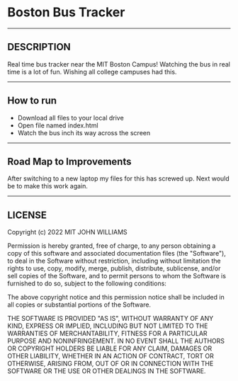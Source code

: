 
<h1>Boston Bus Tracker</h1>
<hr>
<h2>DESCRIPTION</h2>
Real time bus tracker near the MIT Boston Campus! Watching the bus in real time is a lot of fun. Wishing all college campuses had this. 

<hr>
<h2>How to run</h2>
<ul>
  <li>Download all files to your local drive</li>
  <li>Open file named index.html</li>
  <li>Watch the bus inch its way across the screen</li>
</ul>

<hr>
<h2>Road Map to Improvements</h2>
After switching to a new laptop my files for this has screwed up. Next would be to make this work again. 

<hr>
<h2>LICENSE</h2
MIT License

Copyright (c) 2022 MIT JOHN WILLIAMS

Permission is hereby granted, free of charge, to any person obtaining a copy
of this software and associated documentation files (the "Software"), to deal
in the Software without restriction, including without limitation the rights
to use, copy, modify, merge, publish, distribute, sublicense, and/or sell
copies of the Software, and to permit persons to whom the Software is
furnished to do so, subject to the following conditions:

The above copyright notice and this permission notice shall be included in all
copies or substantial portions of the Software.

THE SOFTWARE IS PROVIDED "AS IS", WITHOUT WARRANTY OF ANY KIND, EXPRESS OR
IMPLIED, INCLUDING BUT NOT LIMITED TO THE WARRANTIES OF MERCHANTABILITY,
FITNESS FOR A PARTICULAR PURPOSE AND NONINFRINGEMENT. IN NO EVENT SHALL THE
AUTHORS OR COPYRIGHT HOLDERS BE LIABLE FOR ANY CLAIM, DAMAGES OR OTHER
LIABILITY, WHETHER IN AN ACTION OF CONTRACT, TORT OR OTHERWISE, ARISING FROM,
OUT OF OR IN CONNECTION WITH THE SOFTWARE OR THE USE OR OTHER DEALINGS IN THE
SOFTWARE.
